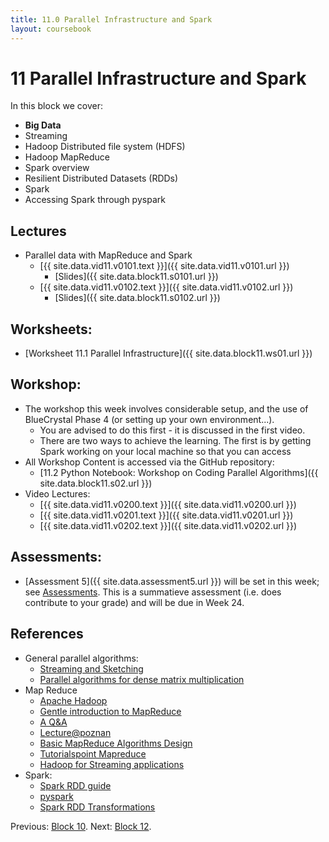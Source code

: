 ```yaml
---
title: 11.0 Parallel Infrastructure and Spark
layout: coursebook
---
```

# 11 Parallel Infrastructure and Spark

In this block we cover:

* **Big Data**
* Streaming
* Hadoop Distributed file system (HDFS)
* Hadoop MapReduce
* Spark overview
* Resilient Distributed Datasets (RDDs)
* Spark
* Accessing Spark through pyspark

## Lectures

* Parallel data with MapReduce and Spark
  * [{{ site.data.vid11.v0101.text }}]({{ site.data.vid11.v0101.url }})
    * [Slides]({{ site.data.block11.s0101.url }})
  * [{{ site.data.vid11.v0102.text }}]({{ site.data.vid11.v0102.url }})
    * [Slides]({{ site.data.block11.s0102.url }})

## Worksheets:

* [Worksheet 11.1 Parallel Infrastructure]({{ site.data.block11.ws01.url }}) 

## Workshop:

* The workshop this week involves considerable setup, and the use of BlueCrystal Phase 4 (or setting up your own environment...).
  * You are advised to do this first - it is discussed in the first video.
  * There are two ways to achieve the learning. The first is by getting Spark working on your local machine so that you can access 
* All Workshop Content is accessed via the GitHub repository: 
  * [11.2 Python Notebook: Workshop on Coding Parallel Algorithms]({{ site.data.block11.s02.url }})
* Video Lectures:
  * [{{ site.data.vid11.v0200.text }}]({{ site.data.vid11.v0200.url }})
  * [{{ site.data.vid11.v0201.text }}]({{ site.data.vid11.v0201.url }})
  * [{{ site.data.vid11.v0202.text }}]({{ site.data.vid11.v0202.url }})

## Assessments:

* [Assessment 5]({{ site.data.assessment5.url }}) will be set in this week; see [Assessments](../assessments.md). This is a summatieve assessment (i.e. does contribute to your grade) and will be due in Week 24.

## References

* General parallel algorithms:
  * [Streaming and Sketching](https://gist.github.com/debasishg/8172796)
  * [Parallel algorithms for dense matrix multiplication](https://cse.buffalo.edu/faculty/miller/Courses/CSE633/Ortega-Fall-2012-CSE633.pdf)
* Map Reduce
  * [Apache Hadoop](https://hadoop.apache.org/)
  * [Gentle introduction to MapReduce](http://had00b.blogspot.com/2013/08/mapreduce-gentle-introduction.html)
  * [A Q&A](http://meri-stuff.blogspot.com/2011/10/mapreduce-questions-and-answers.html)
  * [Lecture@poznan](http://www.cs.put.poznan.pl/kdembczynski/lectures/mmds/lectures/mapreduce-I.pdf)
  * [Basic MapReduce Algorithms Design](http://www.dcs.bbk.ac.uk/~dell/teaching/cc/book/ditp/ditp_ch3.pdf)
  * [Tutorialspoint Mapreduce](https://www.tutorialspoint.com/hadoop/hadoop_mapreduce.htm)
  * [Hadoop for Streaming applications](http://www.inf.ed.ac.uk/teaching/courses/exc/labs/designing_for_streaming.html)
* Spark:
  * [Spark RDD guide](https://spark.apache.org/docs/latest/rdd-programming-guide.html#basics)
  * [pyspark](https://www.tutorialspoint.com/pyspark/pyspark_rdd.htm)
  * [Spark RDD Transformations](https://data-flair.training/blogs/spark-rdd-operations-transformations-actions/)


Previous: [Block 10](10.md).
Next: [Block 12](12.md).
